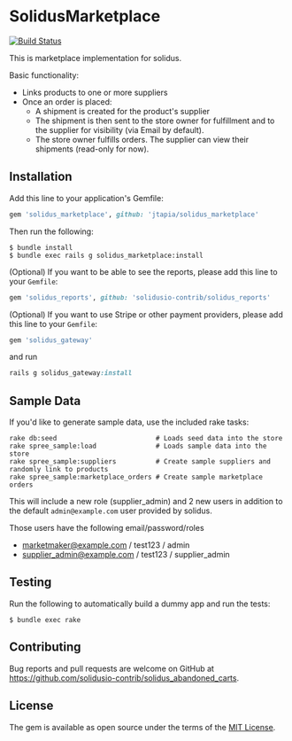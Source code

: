 # SolidusMarketplace

[![Build Status](https://travis-ci.org/jtapia/solidus_marketplace.svg?branch=master)](https://travis-ci.org/jtapia/solidus_marketplace)

This is marketplace implementation for solidus.

Basic functionality:
- Links products to one or more suppliers
- Once an order is placed:
  - A shipment is created for the product's supplier
  - The shipment is then sent to the store owner for fulfillment and to the supplier for visibility (via Email by default).
  - The store owner fulfills orders. The supplier can view their shipments (read-only for now).

## Installation

Add this line to your application's Gemfile:

```ruby
gem 'solidus_marketplace', github: 'jtapia/solidus_marketplace'
```

Then run the following:

```console
$ bundle install
$ bundle exec rails g solidus_marketplace:install
```

(Optional) If you want to be able to see the reports, please add this line to your `Gemfile`:

```ruby
gem 'solidus_reports', github: 'solidusio-contrib/solidus_reports'
```

(Optional) If you want to use Stripe or other payment providers, please add this line to your `Gemfile`:

```ruby
gem 'solidus_gateway'
```

and run

```ruby
rails g solidus_gateway:install
```

## Sample Data

If you'd like to generate sample data, use the included rake tasks:

```shell
rake db:seed                         # Loads seed data into the store
rake spree_sample:load               # Loads sample data into the store
rake spree_sample:suppliers          # Create sample suppliers and randomly link to products
rake spree_sample:marketplace_orders # Create sample marketplace orders
```

This will include a new role (supplier_admin) and 2 new users in addition to the default `admin@example.com` user provided by solidus.

Those users have the following email/password/roles

- marketmaker@example.com / test123 / admin
- supplier_admin@example.com / test123 / supplier_admin

## Testing

Run the following to automatically build a dummy app and run the tests:

```console
$ bundle exec rake
```

## Contributing

Bug reports and pull requests are welcome on GitHub at https://github.com/solidusio-contrib/solidus_abandoned_carts.

## License

The gem is available as open source under the terms of the [MIT License](https://opensource.org/licenses/MIT).
